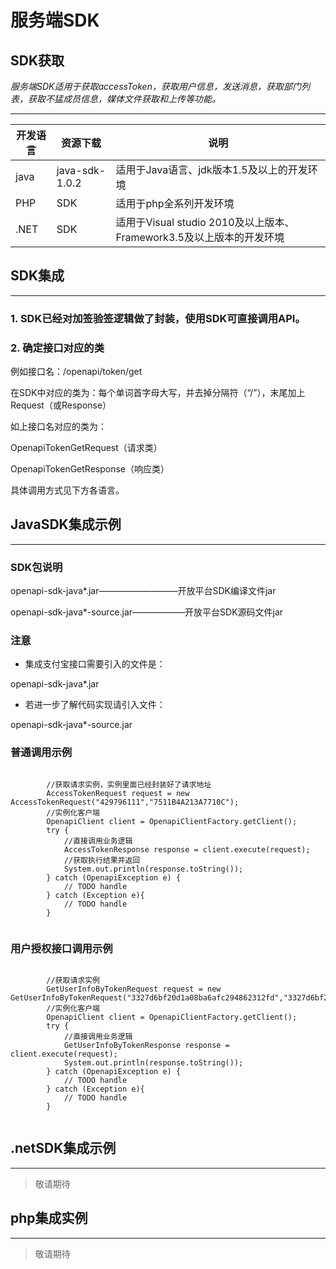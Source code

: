 # 服务端SDK

## SDK获取

_服务端SDK适用于获取accessToken，获取用户信息，发送消息，获取部门列表，获取不猛成员信息，媒体文件获取和上传等功能。_

***

| 开发语言  | 资源下载 | 说明 |
| --------- | ------- | ----- |
| java  | java-sdk-1.0.2 | 适用于Java语言、jdk版本1.5及以上的开发环境 |
| PHP  | SDK | 适用于php全系列开发环境 |
| .NET  | SDK | 适用于Visual studio 2010及以上版本、Framework3.5及以上版本的开发环境 |



## SDK集成

***

### 1. SDK已经对加签验签逻辑做了封装，使用SDK可直接调用API。
### 2. 确定接口对应的类

例如接口名：/openapi/token/get

在SDK中对应的类为：每个单词首字母大写，并去掉分隔符（“/”），末尾加上Request（或Response）

如上接口名对应的类为：

OpenapiTokenGetRequest（请求类）

OpenapiTokenGetResponse（响应类）

具体调用方式见下方各语言。

## JavaSDK集成示例

***

### SDK包说明

openapi-sdk-java*.jar—————————开放平台SDK编译文件jar

openapi-sdk-java*-source.jar——————开放平台SDK源码文件jar

###  注意

* 集成支付宝接口需要引入的文件是：

openapi-sdk-java*.jar

* 若进一步了解代码实现请引入文件：

openapi-sdk-java*-source.jar
### 普通调用示例

```

		//获取请求实例，实例里面已经封装好了请求地址
		AccessTokenRequest request = new AccessTokenRequest("429796111","7511B4A213A7710C");
		//实例化客户端
        OpenapiClient client = OpenapiClientFactory.getClient();
        try {
        	//直接调用业务逻辑
            AccessTokenResponse response = client.execute(request);
            //获取执行结果并返回
            System.out.println(response.toString());
        } catch (OpenapiException e) {
            // TODO handle
        } catch (Exception e){
            // TODO handle
        }
        

```

### 用户授权接口调用示例

```

		//获取请求实例
		GetUserInfoByTokenRequest request = new GetUserInfoByTokenRequest("3327d6bf20d1a08ba6afc294862312fd","3327d6bf20d1a08ba6afc294862312fd");
		//实例化客户端
        OpenapiClient client = OpenapiClientFactory.getClient();
        try {
        	//直接调用业务逻辑
            GetUserInfoByTokenResponse response = client.execute(request);
            System.out.println(response.toString());
        } catch (OpenapiException e) {
            // TODO handle
        } catch (Exception e){
            // TODO handle
        }


````

## .netSDK集成示例


***

> 敬请期待

## php集成实例

***

> 敬请期待
